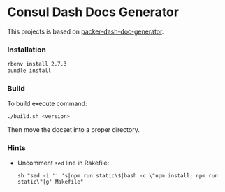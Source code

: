 Consul Dash Docs Generator
==========================

This projects is based on [packer-dash-doc-generator](https://github.com/bartoszj/packer-dash-doc-generator).

### Installation

```bash
rbenv install 2.7.3
bundle install
```

### Build

To build execute command:

```bash
./build.sh <version>
```

Then move the docset into a proper directory.

### Hints

- Uncomment `sed` line in Rakefile:

    ```
    sh "sed -i '' 's|npm run static\$|bash -c \"npm install; npm run static\"|g' Makefile"
    ```
